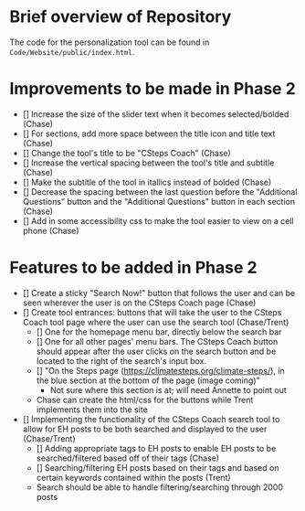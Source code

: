 # Brief overview of Repository
The code for the personalization tool can be found in `Code/Website/public/index.html`.

# Improvements to be made in Phase 2
- [] Increase the size of the slider text when it becomes selected/bolded (Chase)
- [] For sections, add more space between the title icon and title text (Chase)
- [] Change the tool's title to be "CSteps Coach" (Chase)
- [] Increase the vertical spacing between the tool's title and subtitle (Chase)
- [] Make the subtitle of the tool in itallics instead of bolded (Chase)
- [] Decrease the spacing between the last question before the "Additional Questions" button and the "Additional Questions" button in each section (Chase)
- [] Add in some accessibility css to make the tool easier to view on a cell phone (Chase)

# Features to be added in Phase 2
- [] Create a sticky "Search Now!" button that follows the user and can be seen wherever the user is on the CSteps Coach page (Chase)
- [] Create tool entrances: buttons that will take the user to the CSteps Coach tool page where the user can use the search tool (Chase/Trent)
    - [] One for the homepage menu bar, directly below the search bar
    - [] One for all other pages' menu bars. The CSteps Coach button should appear after the user clicks on the search button and be located to the right of the search's input box.
    - [] "On the Steps page (https://climatesteps.org/climate-steps/), in the blue section at the bottom of the page (image coming)"
        * Not sure where this section is at; will need Annette to point out
    * Chase can create the html/css for the buttons while Trent implements them into the site
- [] Implementing the functionality of the CSteps Coach search tool to allow for EH posts to be both searched and displayed to the user (Chase/Trent)
    - [] Adding appropriate tags to EH posts to enable EH posts to be searched/filtered based off of their tags (Chase)
    - [] Searching/filtering EH posts based on their tags and based on certain keywords contained within the posts (Trent)
    * Search should be able to handle filtering/searching through 2000 posts